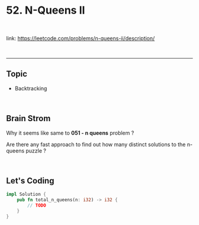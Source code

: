 # 52. N-Queens II

<br>

link: https://leetcode.com/problems/n-queens-ii/description/

<br>

---

## Topic 

* Backtracking

<br>

## Brain Strom

Why it seems like same to __051 - n queens__ problem ?

Are there any fast approach to find out how many distinct solutions to the n-queens puzzle ?

<br>

## Let's Coding


```rust
impl Solution {
    pub fn total_n_queens(n: i32) -> i32 {
        // TODO
    }
}
```